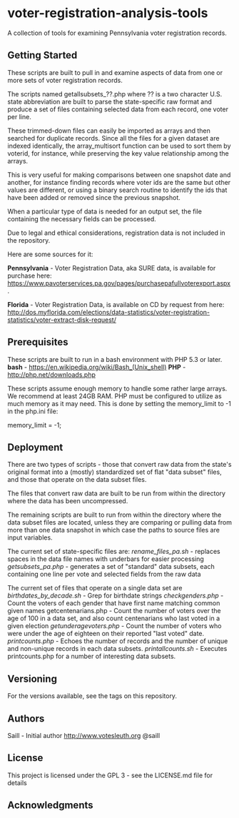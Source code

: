 # voter-registration-analysis-tools
A collection of tools for examining Pennsylvania voter registration records.

## Getting Started
These scripts are built to pull in and examine aspects of data from one or more sets of voter registration records.

The scripts named getallsubsets_??.php where ?? is a two character U.S. state abbreviation are built to parse the state-specific raw format and produce a set of files containing selected data from each record, one voter per line.

These trimmed-down files can easily be imported as arrays and then searched for duplicate records. Since all the files for a given dataset are indexed identically, the array_multisort function can be used to sort them by voterid, for instance, while preserving the key value relationship among the arrays.

This is very useful for making comparisons between one snapshot date and another, for instance finding records where voter ids are the same but other values are different, or using a binary search routine to identify the ids that have been added or removed since the previous snapshot.

When a particular type of data is needed for an output set, the file containing the necessary fields can be processed.

Due to legal and ethical considerations, registration data is not included in the repository.

Here are some sources for it:

**Pennsylvania**  - Voter Registration Data, aka SURE data, is available for purchase here: https://www.pavoterservices.pa.gov/pages/purchasepafullvoterexport.aspx. 

**Florida** - Voter Registration Data, is available on CD by request from here: 
http://dos.myflorida.com/elections/data-statistics/voter-registration-statistics/voter-extract-disk-request/


## Prerequisites
These scripts are built to run in a bash environment with PHP 5.3 or later.
**bash** - https://en.wikipedia.org/wiki/Bash_(Unix_shell)
**PHP** - http://php.net/downloads.php

These scripts assume enough memory to handle some rather large arrays. We recommend at least 24GB RAM. PHP must be configured to utilize as much memory as it may need. This is done by setting the memory_limit to -1 in the php.ini file:

memory_limit = -1;


## Deployment
There are two types of scripts - those that convert raw data from the state's original format into a (mostly) standardized set of flat "data subset" files, and those that operate on the data subset files.

The files that convert raw data are built to be run from within the directory where the data has been uncompressed.

The remaining scripts are built to run from within the directory where the data subset files are located, unless they are comparing or pulling data from more than one data snapshot in which case the paths to source files are input variables.

The current set of state-specific files are:
*rename_files_pa.sh* - replaces spaces in the data file names with underbars for easier processing
*getsubsets_pa.php* - generates a set of "standard" data subsets, each containing one line per vote and selected fields from the raw data


The current set of files that operate on a single data set are
*birthdates_by_decade.sh* - Grep for birthdate strings
*checkgenders.php* - Count the voters of each gender that have first name matching common given names
getcentenarians.php - Count the number of voters over the age of 100 in a data set, and also count centenarians who last voted in a given election 
*getunderagevoters.php* - Count the number of voters who were under the age of eighteen on their reported "last voted" date.
*printcounts.php* - Echoes the number of records and the number of unique and non-unique records in each data subsets.
*printallcounts.sh* - Executes printcounts.php for a number of interesting data subsets.

## Versioning
For the versions available, see the tags on this repository.

## Authors
Saill - Initial author http://www.votesleuth.org @saill

## License
This project is licensed under the GPL 3 - see the LICENSE.md file for details

## Acknowledgments

